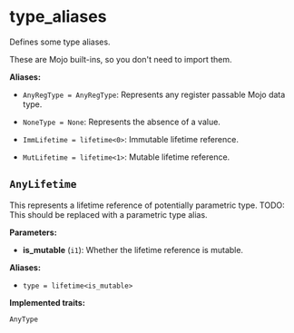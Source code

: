 # type\_aliases

Defines some type aliases.

These are Mojo built-ins, so you don't need to import them.

**Aliases:**

- ​`AnyRegType = AnyRegType`: Represents any register passable Mojo data type.

- ​`NoneType = None`: Represents the absence of a value.

- ​`ImmLifetime = lifetime<0>`: Immutable lifetime reference.

- ​`MutLifetime = lifetime<1>`: Mutable lifetime reference.

## `AnyLifetime`

This represents a lifetime reference of potentially parametric type. TODO: This should be replaced with a parametric type alias.

**Parameters:**

- ​**is\_mutable** (`i1`): Whether the lifetime reference is mutable.

**Aliases:**

- ​`type = lifetime<is_mutable>`

**Implemented traits:**

`AnyType`